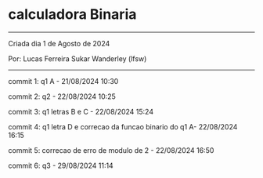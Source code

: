 # calculadora Binaria
______________________
Criada dia 1 de Agosto de 2024

Por: Lucas Ferreira Sukar Wanderley (lfsw)
_______________________
commit 1: q1 A - 21/08/2024 10:30

commit 2: q2 - 22/08/2024 10:25

commit 3: q1 letras B e C - 22/08/2024 15:24

commit 4: q1 letra D e correcao da funcao binario do q1 A- 22/08/2024 16:15

commit 5: correcao de erro de modulo de 2 - 22/08/2024 16:50

commit 6: q3 - 29/08/2024 11:14

